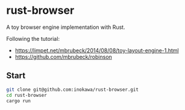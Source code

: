 # rust-browser

A toy browser engine implementation with Rust.

Following the tutorial:

- https://limpet.net/mbrubeck/2014/08/08/toy-layout-engine-1.html
- https://github.com/mbrubeck/robinson

## Start

```sh
git clone git@github.com:inokawa/rust-browser.git
cd rust-browser
cargo run
```
